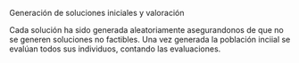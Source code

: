 Generación de soluciones iniciales y valoración

Cada solución ha sido generada aleatoriamente asegurandonos de que no se generen soluciones no
factibles. Una vez generada la población inciial se evalúan todos sus individuos, contando
las evaluaciones.

